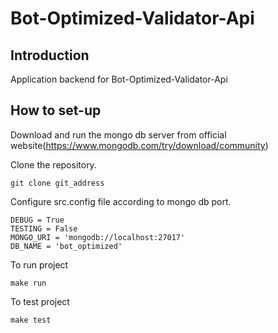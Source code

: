 # Bot-Optimized-Validator-Api

## Introduction

Application backend for Bot-Optimized-Validator-Api



## How to set-up

Download and run the mongo db server from official website(https://www.mongodb.com/try/download/community)


Clone the repository.
```
git clone git_address
```

Configure src.config file according to mongo db port.
```
DEBUG = True
TESTING = False
MONGO_URI = 'mongodb://localhost:27017'
DB_NAME = 'bot_optimized'
```

To run project
```
make run
```

To test project
```
make test
```

